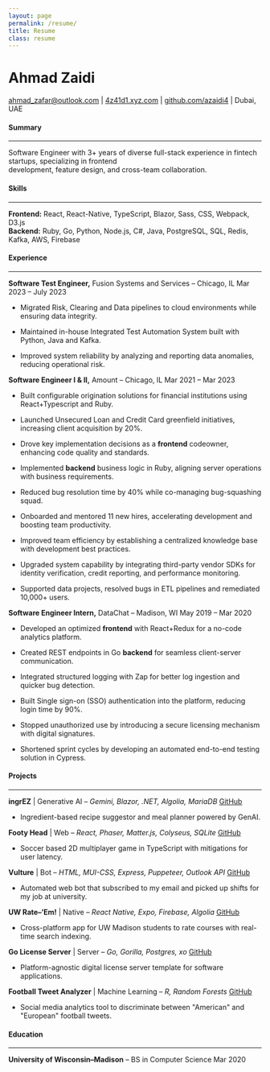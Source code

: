 ```yaml
---
layout: page
permalink: /resume/
title: Resume
class: resume
---
```


<div class="header">
  <h1 class="title">Ahmad Zaidi</h1>
  <p>
    <a href="mailto:ahmad_zafar@outlook.com" target="_blank" rel="noopener noreferrer">ahmad_zafar@outlook.com</a> |
    <a href="https://www.4z41d1.xyz" target="_blank" rel="noopener noreferrer">4z41d1.xyz.com</a> |
    <a href="https://github.com/azaidi4" target="_blank" rel="noopener noreferrer">github.com/azaidi4</a> | Dubai, UAE
  </p>
</div>

<div class="section">
  <h4 id="summary">Summary</h4>
  <hr />
  <p>
    Software Engineer with 3+ years of diverse full-stack experience in fintech
    startups, specializing in frontend <br />development, feature design, and cross-team collaboration.
  </p>
</div>

<div class="section">
  <h4 id="skills">Skills</h4>
  <hr />
  <p>
    <strong>Frontend:</strong> React, React-Native, TypeScript, Blazor, Sass,
    CSS, Webpack, D3.js
    <br />
    <strong>Backend:</strong> Ruby, Go, Python, Node.js, C#, Java, PostgreSQL,
    SQL, Redis, Kafka, AWS, Firebase
  </p>
</div>

<div class="section">
  <h4 id="experience">Experience</h4>
  <hr />

  <div class="entry">
    <p>
      <strong>Software Test Engineer,</strong> Fusion Systems and Services – Chicago, IL
      <span class="job-date"> Mar 2023 – July 2023 </span>
      <br />
    </p>
    <ul>
      <li>
        <p>
          Migrated Risk, Clearing and Data pipelines to cloud environments while
          ensuring data integrity.
        </p>
      </li>
      <li>
        <p>
          Maintained in-house Integrated Test Automation System built with
          Python, Java and Kafka.
        </p>
      </li>
      <li>
        <p>
          Improved system reliability by analyzing and reporting data anomalies,
          reducing operational risk.
        </p>
      </li>
    </ul>
  </div>

  <div class="entry">
    <p>
      <strong>Software Engineer I &amp; II,</strong> Amount – Chicago, IL
      <span class="job-date">Mar 2021 – Mar 2023</span>
      <br />
    </p>
    <ul>
      <li>
        <p>
          Built configurable origination solutions for financial institutions
          using React+Typescript and Ruby.
        </p>
      </li>
      <li>
        <p>
          Launched Unsecured Loan and Credit Card greenfield initiatives,
          increasing client acquisition by 20%.
        </p>
      </li>
      <li>
        <p>
          Drove key implementation decisions as a
          <strong>frontend</strong> codeowner, enhancing code quality and
          standards.
        </p>
      </li>
      <li>
        <p>
          Implemented <strong>backend</strong> business logic in Ruby, aligning
          server operations with business requirements.
        </p>
      </li>
      <li>
        <p>
          Reduced bug resolution time by 40% while co-managing bug-squashing
          squad.
        </p>
      </li>
      <li>
        <p>
          Onboarded and mentored 11 new hires, accelerating development and
          boosting team productivity.
        </p>
      </li>
      <li>
        <p>
          Improved team efficiency by establishing a centralized knowledge base
          with development best practices.
        </p>
      </li>
      <li>
        <p>
          Upgraded system capability by integrating third-party vendor SDKs for
          identity verification, credit reporting, and performance monitoring.
        </p>
      </li>
      <li>
        <p>
          Supported data projects, resolved bugs in ETL pipelines and remediated
          10,000+ users.
        </p>
      </li>
    </ul>
  </div>

  <div class="entry">
    <p>
      <strong>Software Engineer Intern,</strong> DataChat – Madison, WI
      <span class="job-date">May 2019 – Mar 2020</span>
      <br />
    </p>
    <ul>
      <li>
        <p>
          Developed an optimized <strong>frontend</strong> with React+Redux for
          a no-code analytics platform.
        </p>
      </li>
      <li>
        <p>
          Created REST endpoints in Go <strong>backend</strong> for seamless
          client-server communication.
        </p>
      </li>
      <li>
        <p>
          Integrated structured logging with Zap for better log ingestion and
          quicker bug detection.
        </p>
      </li>
      <li>
        <p>
          Built Single sign-on (SSO) authentication into the platform, reducing
          login time by 90%.
        </p>
      </li>
      <li>
        <p>
          Stopped unauthorized use by introducing a secure licensing mechanism
          with digital signatures.
        </p>
      </li>
      <li>
        <p>
          Shortened sprint cycles by developing an automated end-to-end testing
          solution in Cypress.
        </p>
      </li>
    </ul>
  </div>
</div>

<div class="section">
  <h4 id="projects">Projects</h4>
  <hr />

  <div class="entry">
    <p>
      <strong>ingrEZ</strong> | Generative AI –
      <em>Gemini, Blazor, .NET, Algolia, MariaDB</em>
      <a href="https://github.com/azaidi4/ingrEZ" target="_blank" rel="noopener noreferrer">GitHub</a><br />
    </p>
    <ul>
      <li>
        <p>
          Ingredient-based recipe suggestor and meal planner powered by GenAI.
        </p>
      </li>
    </ul>
  </div>

  <div class="entry">
    <p>
      <strong>Footy Head</strong> | Web –
      <em>React, Phaser, Matter.js, Colyseus, SQLite</em>
      <a href="https://github.com/azaidi4/footyhead" target="_blank" rel="noopener noreferrer">GitHub</a><br />
    </p>
    <ul>
      <li>
        <p>
          Soccer based 2D multiplayer game in TypeScript with mitigations for
          user latency.
        </p>
      </li>
    </ul>
  </div>

  <div class="entry">
    <p>
      <strong>Vulture</strong> | Bot –
      <em>HTML, MUI-CSS, Express, Puppeteer, Outlook API</em>
      <a href="https://github.com/azaidi4/vulture" target="_blank" rel="noopener noreferrer">GitHub</a><br />
    </p>
    <ul>
      <li>
        <p>
          Automated web bot that subscribed to my email and picked up shifts for
          my job at university.
        </p>
      </li>
    </ul>
  </div>

  <div class="entry">
    <p>
      <strong>UW Rate–’Em!</strong> | Native –
      <em>React Native, Expo, Firebase, Algolia</em>
      <a href="https://github.com/azaidi4/UWRateEm" target="_blank" rel="noopener noreferrer">GitHub</a><br />
    </p>
    <ul>
      <li>
        <p>
          Cross-platform app for UW Madison students to rate courses with
          real-time search indexing.
        </p>
      </li>
    </ul>
  </div>

  <div class="entry">
    <p>
      <strong>Go License Server</strong> | Server –
      <em>Go, Gorilla, Postgres, xo</em>
      <a href="https://github.com/azaidi4/go-license-server" target="_blank" rel="noopener noreferrer">GitHub</a><br />
    </p>
    <ul>
      <li>
        <p>
          Platform-agnostic digital license server template for software
          applications.
        </p>
      </li>
    </ul>
  </div>

  <div class="entry">
    <p>
      <strong>Football Tweet Analyzer</strong> | Machine Learning –
      <em>R, Random Forests</em>
      <a href="https://github.com/azaidi4/football-tweet-analyzer" target="_blank" rel="noopener noreferrer">GitHub</a
      ><br />
    </p>
    <ul>
      <li>
        <p>
          Social media analytics tool to discriminate between "American" and
          "European" football tweets.
        </p>
      </li>
    </ul>
  </div>
</div>

<div class="section">
  <h4 id="education">Education</h4>
  <hr />
  <div class="entry">
  <p>
    <strong>University of Wisconsin–Madison</strong> – BS in Computer Science
    Mar 2020
  </p>
  </div>
</div>
